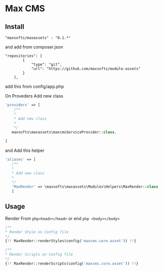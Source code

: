 # Max CMS

## Install

`"maxsofts/maxassets" : "0.1.*"`

and add from composer.json

```
"repositories": [
        {
            "type": "git",
            "url": "https://github.com/maxsofts/module-assets"
        }
    ],
 ```
 
 add this from config/app.php

 On Proveders Add new class
 ```php
 'providers' => [
     /**
     *
     * Add new class
     *
     */
    maxsofts\maxassets\maxcmsServiceProvider::class,

 ]
 ```

 and Add this helper

 ```php
 'aliases' => [
    /**
    *
    * Add new class
    *
    */
    'MaxRender' => \maxsofts\maxassets\Modules\Helpers\MaxRender::class,
    ]
 ```

## Usage

Render From ```php<head></head>``` or end ```php <body></body>```

``` php
/**
* Render Style on Config file
*/
{!! MaxRender::renderStyles(config('maxcms.core.asset')) !!}

/**
* Render Scripts on Config file
*/
{!! MaxRender::renderScripts(config('maxcms.core.asset')) !!}
```
